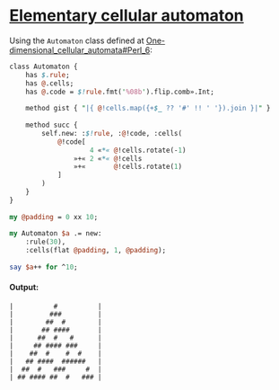 [1]: https://rosettacode.org/wiki/Elementary_cellular_automaton

# [Elementary cellular automaton][1]

Using the `Automaton` class defined at [One-dimensional_cellular_automata#Perl_6](https://rosettacode.org/wiki/One-dimensional_cellular_automata#Perl_6):

```perl
class Automaton {
    has $.rule;
    has @.cells;
    has @.code = $!rule.fmt('%08b').flip.comb».Int;
 
    method gist { "|{ @!cells.map({+$_ ?? '#' !! ' '}).join }|" }
 
    method succ {
        self.new: :$!rule, :@!code, :cells( 
            @!code[
                    4 «*« @!cells.rotate(-1)
                »+« 2 «*« @!cells
                »+«       @!cells.rotate(1)
            ]
        )
    }
}
 
my @padding = 0 xx 10;
 
my Automaton $a .= new:
    :rule(30),
    :cells(flat @padding, 1, @padding);
 
say $a++ for ^10;
```

#### Output:
```
|          #          |
|         ###         |
|        ##  #        |
|       ## ####       |
|      ##  #   #      |
|     ## #### ###     |
|    ##  #    #  #    |
|   ## ####  ######   |
|  ##  #   ###     #  |
| ## #### ##  #   ### |
```